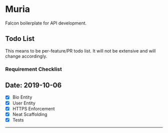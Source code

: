 Muria 
=====
Falcon boilerplate for API development.

Todo List
---------
This means to be per-feature/PR todo list. 
It will not be extensive and will change
accordingly.

### Requirement Checklist
Date: 2019-10-06
---

- [x] Bio Entity      
- [x] User Entity
- [x] HTTPS Enforcement
- [x] Neat Scaffolding
- [x] Tests

---
